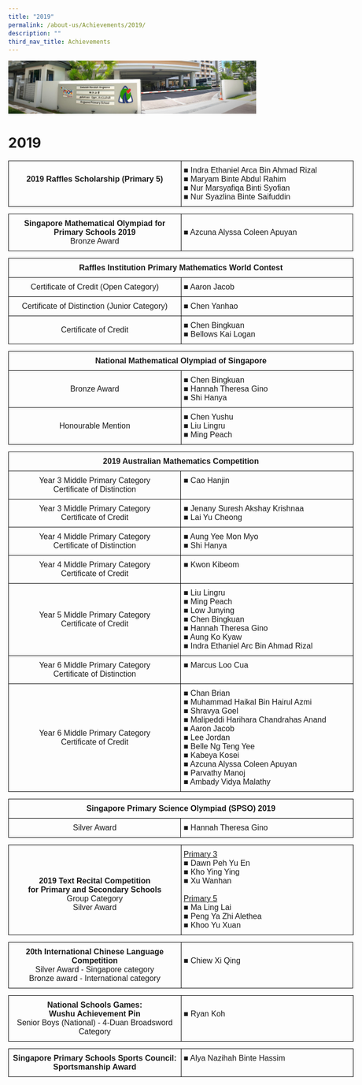 ```yaml
---
title: "2019"
permalink: /about-us/Achievements/2019/
description: ""
third_nav_title: Achievements
---
```

![](/images/About%20Us.jpg)

2019
====

<style type="text/css">
.tg  {border-collapse:collapse;border-spacing:0;}
.tg td{border-color:black;border-style:solid;border-width:1px;font-family:Arial, sans-serif;font-size:14px;
  overflow:hidden;padding:10px 5px;word-break:normal;}
.tg th{border-color:black;border-style:solid;border-width:1px;font-family:Arial, sans-serif;font-size:14px;
  font-weight:normal;overflow:hidden;padding:10px 5px;word-break:normal;}
.tg .tg-x5q1{font-size:16px;text-align:left;vertical-align:top}
.tg .tg-qv16{font-size:16px;font-weight:bold;text-align:center;vertical-align:top}
</style>
<table class="tg" style="undefined;table-layout: fixed; width: 702px">
<colgroup>
<col style="width: 351px">
<col style="width: 351px">
</colgroup>
<thead>
  <tr>
    <td class="tg-qv16"><br>2019 Raffles Scholarship (Primary 5)<br><br></td>
    <td class="tg-x5q1"><span style="font-weight:400;font-style:normal;text-decoration:none">■ </span>Indra Ethaniel Arca Bin Ahmad Rizal<br><span style="font-weight:400;font-style:normal;text-decoration:none">■ </span>Maryam Binte Abdul Rahim<br><span style="font-weight:400;font-style:normal;text-decoration:none">■ </span>Nur Marsyafiqa Binti Syofian<br><span style="font-weight:400;font-style:normal;text-decoration:none">■ </span>Nur Syazlina Binte Saifuddin</td>
  </tr>
</thead>
</table>


<style type="text/css">
.tg  {border-collapse:collapse;border-spacing:0;}
.tg td{border-color:black;border-style:solid;border-width:1px;font-family:Arial, sans-serif;font-size:14px;
  overflow:hidden;padding:10px 5px;word-break:normal;}
.tg th{border-color:black;border-style:solid;border-width:1px;font-family:Arial, sans-serif;font-size:14px;
  font-weight:normal;overflow:hidden;padding:10px 5px;word-break:normal;}
.tg .tg-x5q1{font-size:16px;text-align:left;vertical-align:top}
.tg .tg-lvth{font-size:16px;text-align:center;vertical-align:top}
</style>
<table class="tg" style="undefined;table-layout: fixed; width: 701px">
<colgroup>
<col style="width: 351px">
<col style="width: 350px">
</colgroup>
<thead>
  <tr>
    <td class="tg-lvth"><span style="font-weight:bold">Singapore Mathematical Olympiad for Primary Schools 2019</span><br>Bronze Award</td>
    <td class="tg-x5q1"><br>■ Azcuna Alyssa Coleen Apuyan<br></td>
  </tr>
</thead>
</table>


<style type="text/css">
.tg  {border-collapse:collapse;border-spacing:0;}
.tg td{border-color:black;border-style:solid;border-width:1px;font-family:Arial, sans-serif;font-size:14px;
  overflow:hidden;padding:10px 5px;word-break:normal;}
.tg th{border-color:black;border-style:solid;border-width:1px;font-family:Arial, sans-serif;font-size:14px;
  font-weight:normal;overflow:hidden;padding:10px 5px;word-break:normal;}
.tg .tg-x5q1{font-size:16px;text-align:left;vertical-align:top}
.tg .tg-qv16{font-size:16px;font-weight:bold;text-align:center;vertical-align:top}
.tg .tg-gqad{font-size:16px;text-align:center;vertical-align:middle}
</style>
<table class="tg" style="undefined;table-layout: fixed; width: 702px">
<colgroup>
<col style="width: 351px">
<col style="width: 351px">
</colgroup>
<thead>
  <tr>
    <th class="tg-qv16" colspan="2">Raffles Institution Primary Mathematics World Contest<br></th>
  </tr>
</thead>
<tbody>
  <tr>
    <td class="tg-gqad">Certificate of Credit (Open Category)<br></td>
    <td class="tg-x5q1"><span style="font-weight:400;font-style:normal;text-decoration:none">■ </span>Aaron Jacob</td>
  </tr>
  <tr>
    <td class="tg-gqad">Certificate of Distinction (Junior Category)<br></td>
    <td class="tg-x5q1"><span style="font-weight:400;font-style:normal;text-decoration:none">■ </span>Chen Yanhao</td>
  </tr>
  <tr>
    <td class="tg-gqad">Certificate of Credit<br></td>
    <td class="tg-x5q1"><span style="font-weight:400;font-style:normal;text-decoration:none">■ </span>Chen Bingkuan<br><span style="font-weight:400;font-style:normal;text-decoration:none">■ </span>Bellows Kai Logan</td>
  </tr>
</tbody>
</table>

<style type="text/css">
.tg  {border-collapse:collapse;border-spacing:0;}
.tg td{border-color:black;border-style:solid;border-width:1px;font-family:Arial, sans-serif;font-size:14px;
  overflow:hidden;padding:10px 5px;word-break:normal;}
.tg th{border-color:black;border-style:solid;border-width:1px;font-family:Arial, sans-serif;font-size:14px;
  font-weight:normal;overflow:hidden;padding:10px 5px;word-break:normal;}
.tg .tg-x5q1{font-size:16px;text-align:left;vertical-align:top}
.tg .tg-qv16{font-size:16px;font-weight:bold;text-align:center;vertical-align:top}
.tg .tg-gqad{font-size:16px;text-align:center;vertical-align:middle}
</style>
<table class="tg" style="undefined;table-layout: fixed; width: 702px">
<colgroup>
<col style="width: 351px">
<col style="width: 351px">
</colgroup>
<thead>
  <tr>
    <th class="tg-qv16" colspan="2">National Mathematical Olympiad of Singapore</th>
  </tr>
</thead>
<tbody>
  <tr>
    <td class="tg-gqad">Bronze Award</td>
    <td class="tg-x5q1"><span style="font-weight:400;font-style:normal;text-decoration:none">■ </span>Chen Bingkuan<br><span style="font-weight:400;font-style:normal;text-decoration:none">■ </span>Hannah Theresa Gino<br><span style="font-weight:400;font-style:normal;text-decoration:none">■ </span>Shi Hanya</td>
  </tr>
  <tr>
    <td class="tg-gqad">Honourable Mention</td>
    <td class="tg-x5q1"><span style="font-weight:400;font-style:normal;text-decoration:none">■ </span>Chen Yushu<br><span style="font-weight:400;font-style:normal;text-decoration:none">■ </span>Liu Lingru<br><span style="font-weight:400;font-style:normal;text-decoration:none">■ </span>Ming Peach</td>
  </tr>
</tbody>
</table>


<style type="text/css">
.tg  {border-collapse:collapse;border-spacing:0;}
.tg td{border-color:black;border-style:solid;border-width:1px;font-family:Arial, sans-serif;font-size:14px;
  overflow:hidden;padding:10px 5px;word-break:normal;}
.tg th{border-color:black;border-style:solid;border-width:1px;font-family:Arial, sans-serif;font-size:14px;
  font-weight:normal;overflow:hidden;padding:10px 5px;word-break:normal;}
.tg .tg-x5q1{font-size:16px;text-align:left;vertical-align:top}
.tg .tg-qv16{font-size:16px;font-weight:bold;text-align:center;vertical-align:top}
.tg .tg-gqad{font-size:16px;text-align:center;vertical-align:middle}
</style>
<table class="tg" style="undefined;table-layout: fixed; width: 702px">
<colgroup>
<col style="width: 351px">
<col style="width: 351px">
</colgroup>
<thead>
  <tr>
    <th class="tg-qv16" colspan="2">2019 Australian Mathematics Competition</th>
  </tr>
</thead>
<tbody>
  <tr>
    <td class="tg-gqad">Year 3 Middle Primary Category<br>Certificate of Distinction</td>
    <td class="tg-x5q1"><span style="font-weight:400;font-style:normal;text-decoration:none">■ </span>Cao Hanjin</td>
  </tr>
  <tr>
    <td class="tg-gqad">Year 3 Middle Primary Category<br>Certificate of Credit</td>
    <td class="tg-x5q1"><span style="font-weight:400;font-style:normal;text-decoration:none">■ </span>Jenany Suresh Akshay Krishnaa<br><span style="font-weight:400;font-style:normal;text-decoration:none">■ </span>Lai Yu Cheong</td>
  </tr>
  <tr>
    <td class="tg-gqad">Year 4 Middle Primary Category<br>Certificate of Distinction</td>
    <td class="tg-x5q1"><span style="font-weight:400;font-style:normal;text-decoration:none">■ </span>Aung Yee Mon Myo<br><span style="font-weight:400;font-style:normal;text-decoration:none">■ </span>Shi Hanya</td>
  </tr>
  <tr>
    <td class="tg-gqad">Year 4 Middle Primary Category<br>Certificate of Credit</td>
    <td class="tg-x5q1"><span style="font-weight:400;font-style:normal;text-decoration:none">■ </span>Kwon Kibeom</td>
  </tr>
  <tr>
    <td class="tg-gqad">Year 5 Middle Primary Category<br>Certificate of Credit</td>
    <td class="tg-x5q1"><span style="font-weight:400;font-style:normal;text-decoration:none">■ </span>Liu Lingru<br><span style="font-weight:400;font-style:normal;text-decoration:none">■ </span>Ming Peach<br><span style="font-weight:400;font-style:normal;text-decoration:none">■ </span>Low Junying<br><span style="font-weight:400;font-style:normal;text-decoration:none">■ </span>Chen Bingkuan<br><span style="font-weight:400;font-style:normal;text-decoration:none">■ </span>Hannah Theresa Gino<br><span style="font-weight:400;font-style:normal;text-decoration:none">■ </span>Aung Ko Kyaw<br><span style="font-weight:400;font-style:normal;text-decoration:none">■ </span>Indra Ethaniel Arc Bin Ahmad Rizal</td>
  </tr>
  <tr>
    <td class="tg-gqad">Year 6 Middle Primary Category<br>Certificate of Distinction</td>
    <td class="tg-x5q1"><span style="font-weight:400;font-style:normal;text-decoration:none">■ </span>Marcus Loo Cua</td>
  </tr>
  <tr>
    <td class="tg-gqad">Year 6 Middle Primary Category<br>Certificate of Credit</td>
    <td class="tg-x5q1"><span style="font-weight:400;font-style:normal;text-decoration:none">■ </span>Chan Brian<br><span style="font-weight:400;font-style:normal;text-decoration:none">■ </span>Muhammad Haikal Bin Hairul Azmi<br><span style="font-weight:400;font-style:normal;text-decoration:none">■ </span>Shravya Goel<br><span style="font-weight:400;font-style:normal;text-decoration:none">■ </span>Malipeddi Harihara Chandrahas Anand<br><span style="font-weight:400;font-style:normal;text-decoration:none">■ </span>Aaron Jacob<br><span style="font-weight:400;font-style:normal;text-decoration:none">■ </span>Lee Jordan<br><span style="font-weight:400;font-style:normal;text-decoration:none">■ </span>Belle Ng Teng Yee<br><span style="font-weight:400;font-style:normal;text-decoration:none">■ </span>Kabeya Kosei<br><span style="font-weight:400;font-style:normal;text-decoration:none">■ </span>Azcuna Alyssa Coleen Apuyan<br><span style="font-weight:400;font-style:normal;text-decoration:none">■ </span>Parvathy Manoj<br><span style="font-weight:400;font-style:normal;text-decoration:none">■ </span>Ambady Vidya Malathy</td>
  </tr>
</tbody>
</table>

<style type="text/css">
.tg  {border-collapse:collapse;border-spacing:0;}
.tg td{border-color:black;border-style:solid;border-width:1px;font-family:Arial, sans-serif;font-size:14px;
  overflow:hidden;padding:10px 5px;word-break:normal;}
.tg th{border-color:black;border-style:solid;border-width:1px;font-family:Arial, sans-serif;font-size:14px;
  font-weight:normal;overflow:hidden;padding:10px 5px;word-break:normal;}
.tg .tg-x5q1{font-size:16px;text-align:left;vertical-align:top}
.tg .tg-qv16{font-size:16px;font-weight:bold;text-align:center;vertical-align:top}
.tg .tg-gqad{font-size:16px;text-align:center;vertical-align:middle}
</style>
<table class="tg" style="undefined;table-layout: fixed; width: 702px">
<colgroup>
<col style="width: 351px">
<col style="width: 351px">
</colgroup>
<thead>
  <tr>
    <th class="tg-qv16" colspan="2">Singapore Primary Science Olympiad (SPSO) 2019</th>
  </tr>
</thead>
<tbody>
  <tr>
    <td class="tg-gqad">Silver Award</td>
    <td class="tg-x5q1"><span style="font-weight:400;font-style:normal;text-decoration:none">■ </span>Hannah Theresa Gino</td>
  </tr>
</tbody>
</table>

<style type="text/css">
.tg  {border-collapse:collapse;border-spacing:0;}
.tg td{border-color:black;border-style:solid;border-width:1px;font-family:Arial, sans-serif;font-size:14px;
  overflow:hidden;padding:10px 5px;word-break:normal;}
.tg th{border-color:black;border-style:solid;border-width:1px;font-family:Arial, sans-serif;font-size:14px;
  font-weight:normal;overflow:hidden;padding:10px 5px;word-break:normal;}
.tg .tg-x5q1{font-size:16px;text-align:left;vertical-align:top}
.tg .tg-lvth{font-size:16px;text-align:center;vertical-align:top}
</style>
<table class="tg" style="undefined;table-layout: fixed; width: 702px">
<colgroup>
<col style="width: 351px">
<col style="width: 351px">
</colgroup>
<thead>
  <tr>
    <td class="tg-lvth"><br><br><br><span style="font-weight:bold">2019 Text Recital Competition</span><br><span style="font-weight:bold">for Primary and Secondary Schools</span><br>Group Category<br>Silver Award</td>
    <td class="tg-x5q1"><span style="text-decoration:underline">Primary 3</span><br><span style="font-weight:400;font-style:normal;text-decoration:none">■ </span>Dawn Peh Yu En<br><span style="font-weight:400;font-style:normal;text-decoration:none">■ </span>Kho Ying Ying<br><span style="font-weight:400;font-style:normal;text-decoration:none">■ </span>Xu Wanhan<br><br><span style="text-decoration:underline">Primary 5</span><br><span style="font-weight:400;font-style:normal;text-decoration:none">■ </span>Ma Ling Lai<br><span style="font-weight:400;font-style:normal;text-decoration:none">■ </span>Peng Ya Zhi Alethea<br><span style="font-weight:400;font-style:normal;text-decoration:none">■ </span>Khoo Yu Xuan</td>
  </tr>
</thead>
</table>

<style type="text/css">
.tg  {border-collapse:collapse;border-spacing:0;}
.tg td{border-color:black;border-style:solid;border-width:1px;font-family:Arial, sans-serif;font-size:14px;
  overflow:hidden;padding:10px 5px;word-break:normal;}
.tg th{border-color:black;border-style:solid;border-width:1px;font-family:Arial, sans-serif;font-size:14px;
  font-weight:normal;overflow:hidden;padding:10px 5px;word-break:normal;}
.tg .tg-x5q1{font-size:16px;text-align:left;vertical-align:top}
.tg .tg-lvth{font-size:16px;text-align:center;vertical-align:top}
</style>
<table class="tg" style="undefined;table-layout: fixed; width: 701px">
<colgroup>
<col style="width: 351px">
<col style="width: 350px">
</colgroup>
<thead>
  <tr>
    <td class="tg-lvth"><span style="font-weight:bold">20th International Chinese Language Competition</span><br>Silver Award - Singapore category<br>Bronze award - International category</td>
    <td class="tg-x5q1"><br><span style="font-weight:400;font-style:normal;text-decoration:none">■ </span>Chiew Xi Qing</td>
  </tr>
</thead>
</table>

<style type="text/css">
.tg  {border-collapse:collapse;border-spacing:0;}
.tg td{border-color:black;border-style:solid;border-width:1px;font-family:Arial, sans-serif;font-size:14px;
  overflow:hidden;padding:10px 5px;word-break:normal;}
.tg th{border-color:black;border-style:solid;border-width:1px;font-family:Arial, sans-serif;font-size:14px;
  font-weight:normal;overflow:hidden;padding:10px 5px;word-break:normal;}
.tg .tg-x5q1{font-size:16px;text-align:left;vertical-align:top}
.tg .tg-lvth{font-size:16px;text-align:center;vertical-align:top}
</style>
<table class="tg" style="undefined;table-layout: fixed; width: 702px">
<colgroup>
<col style="width: 351px">
<col style="width: 351px">
</colgroup>
<thead>
  <tr>
    <td class="tg-lvth"><span style="font-weight:bold">National Schools Games:</span><br><span style="font-weight:bold">Wushu Achievement Pin</span><br>Senior Boys (National) - 4-Duan Broadsword Category<br></td>
    <td class="tg-x5q1"><br>■ Ryan Koh<br></td>
  </tr>
</thead>
</table>


<style type="text/css">
.tg  {border-collapse:collapse;border-spacing:0;}
.tg td{border-color:black;border-style:solid;border-width:1px;font-family:Arial, sans-serif;font-size:14px;
  overflow:hidden;padding:10px 5px;word-break:normal;}
.tg th{border-color:black;border-style:solid;border-width:1px;font-family:Arial, sans-serif;font-size:14px;
  font-weight:normal;overflow:hidden;padding:10px 5px;word-break:normal;}
.tg .tg-x5q1{font-size:16px;text-align:left;vertical-align:top}
.tg .tg-qv16{font-size:16px;font-weight:bold;text-align:center;vertical-align:top}
</style>
<table class="tg" style="undefined;table-layout: fixed; width: 702px">
<colgroup>
<col style="width: 351px">
<col style="width: 351px">
</colgroup>
<thead>
  <tr>
    <td class="tg-qv16">Singapore Primary Schools Sports Council:<br>Sportsmanship Award<br></td>
    <td class="tg-x5q1"><span style="font-weight:400;font-style:normal;text-decoration:none">■ </span>Alya Nazihah Binte Hassim</td>
  </tr>
</thead>
</table>